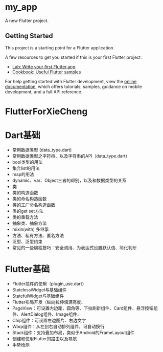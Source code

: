# my_app

A new Flutter project.

## Getting Started

This project is a starting point for a Flutter application.

A few resources to get you started if this is your first Flutter project:

- [Lab: Write your first Flutter app](https://docs.flutter.dev/get-started/codelab)
- [Cookbook: Useful Flutter samples](https://docs.flutter.dev/cookbook)

For help getting started with Flutter development, view the
[online documentation](https://docs.flutter.dev/), which offers tutorials,
samples, guidance on mobile development, and a full API reference.
# FlutterForXieCheng


# Dart基础
- 常用数据类型 (data_type.dart)
- 常用数据类型之字符串、以及字符串的API（data_type.dart）
- bool类型的用法
- 集合list的用法
- map的用法
- dynamic、var、Object三者的却别，以及和数据类型的关系
- 类
- 类的构造函数
- 类的命名构造函数
- 类的工厂命名构造函数
- 类的get set方法
- 类的重载方法
- 抽象类、抽象方法
- mixin(with) 多继承
- 方法、私有方法、匿名方法
- 泛型、泛型约束
- 常见的一些编程技巧：安全调用、为表达式设置默认值、简化判断

# Flutter基础
- Flutter插件的使用（plugin_use.dart）
- StatelessWidget与基础组件
- StatefulWidget与基础组件
- Flutter布局开发（纵向拉伸填满高度、
- PageView：可设置内边距、圆角等、下拉刷新组件、Card组件、悬浮按钮组件、AlertDialog组件、Image组件、
- Chip组件：可设置左边图片、右边文字
- Warp组件：从左到右自动排列组件，可自动换行
- Stack组件：支持叠加布局，类似于Android的FrameLayout组件
- 创建和使用Flutter的路由以及导航
- 手势检测